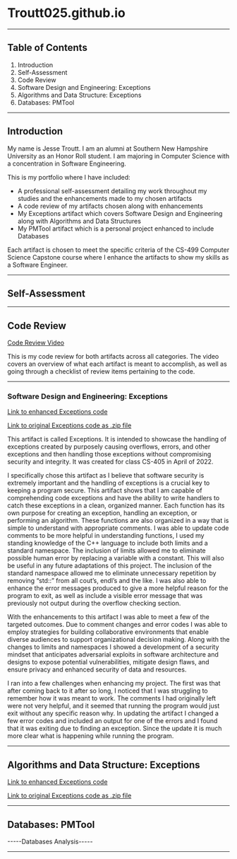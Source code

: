 # Troutt025.github.io

* * *

## Table of Contents

1. Introduction
2. Self-Assessment
3. Code Review
4. Software Design and Engineering: Exceptions
5. Algorithms and Data Structure: Exceptions
6. Databases: PMTool

* * *

## Introduction

My name is Jesse Troutt. I am an alumni at Southern New Hampshire University as an Honor Roll student.
I am majoring in Computer Science with a concentration in Software Engineering.

This is my portfolio where I have included:
 - A professional self-assessment detailing my work throughout my studies and the enhancements made to my chosen artifacts
 - A code review of my artifacts chosen along with enhancements
 - My Exceptions artifact which covers Software Design and Engineering along with Algorithms and Data Structures
 - My PMTool artifact which is a personal project enhanced to include Databases

Each artifact is chosen to meet the specific criteria of the CS-499 Computer Science Capstone course where I enhance the artifacts to show my skills as a Software Engineer.

* * *

## Self-Assessment

* * *

## Code Review

[Code Review Video](https://youtu.be/udnlpyADtt4)

This is my code review for both artifacts across all categories.
The video covers an overview of what each artifact is meant to accomplish, as well as going through a checklist of review items pertaining to the code.

* * *

### Software Design and Engineering: Exceptions

[Link to enhanced Exceptions code](https://github.com/Troutt025/Troutt025.github.io/blob/main/Exceptions.cpp)

[Link to original Exceptions code as .zip file](https://github.com/Troutt025/Troutt025.github.io/blob/main/Exceptions.zip)

This artifact is called Exceptions. It is intended to showcase the handling of exceptions created by purposely causing overflows, errors, and other exceptions and then handling those exceptions without compromising security and integrity. It was created for class CS-405 in April of 2022.

I specifically chose this artifact as I believe that software security is extremely important and the handling of exceptions is a crucial key to keeping a program secure. This artifact shows that I am capable of comprehending code exceptions and have the ability to write handlers to catch these exceptions in a clean, organized manner. Each function has its own purpose for creating an exception, handling an exception, or performing an algorithm. These functions are also organized in a way that is simple to understand with appropriate comments. I was able to update code comments to be more helpful in understanding functions, I used my standing knowledge of the C++ language to include both limits and a standard namespace. The inclusion of limits allowed me to eliminate possible human error by replacing a variable with a constant. This will also be useful in any future adaptations of this project. The inclusion of the standard namespace allowed me to eliminate unnecessary repetition by removing “std::” from all cout’s, endl’s and the like. I was also able to enhance the error messages produced to give a more helpful reason for the program to exit, as well as include a visible error message that was previously not output during the overflow checking section. 

With the enhancements to this artifact I was able to meet a few of the targeted outcomes. Due to comment changes and error codes I was able to employ strategies for building collaborative environments that enable diverse audiences to support organizational decision making. Along with the changes to limits and namespaces I showed a development of a security mindset that anticipates adversarial exploits in software architecture and designs to expose potential vulnerabilities, mitigate design flaws, and ensure privacy and enhanced security of data and resources. 

I ran into a few challenges when enhancing my project. The first was that after coming back to it after so long, I noticed that I was struggling to remember how it was meant to work. The comments I had originally left were not very helpful, and it seemed that running the program would just exit without any specific reason why. In updating the artifact I changed a few error codes and included an output for one of the errors and I found that it was exiting due to finding an exception. Since the update it is much more clear what is happening while running the program.

* * *

## Algorithms and Data Structure: Exceptions

[Link to enhanced Exceptions code](https://github.com/Troutt025/Troutt025.github.io/blob/main/Exceptions.cpp)

[Link to original Exceptions code as .zip file](https://github.com/Troutt025/Troutt025.github.io/blob/main/Exceptions.zip)

* * *

## Databases: PMTool

-----Databases Analysis-----

* * *


